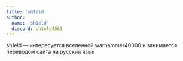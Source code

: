 ```yaml
---
title: 'sh1eld'
author:
  name: 'sh1eld'
  discord: sh1eld4561
---
```


sh1eld — интересуется вселенной warhammer40000 и занимается переводом сайта на русский язык